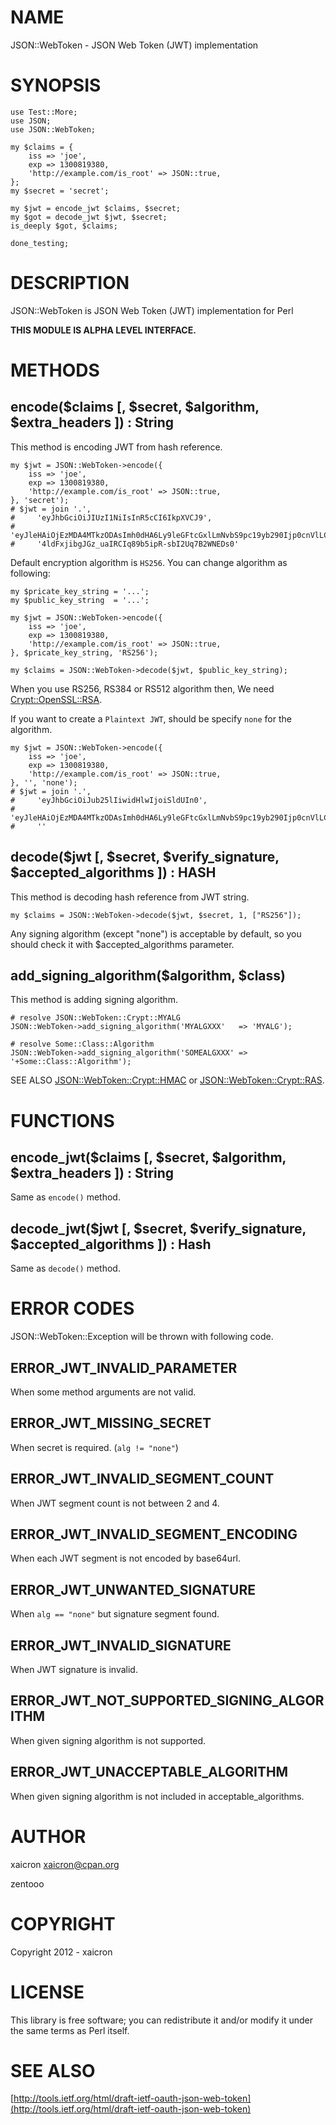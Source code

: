 
# NAME

JSON::WebToken - JSON Web Token (JWT) implementation

# SYNOPSIS

    use Test::More;
    use JSON;
    use JSON::WebToken;

    my $claims = {
        iss => 'joe',
        exp => 1300819380,
        'http://example.com/is_root' => JSON::true,
    };
    my $secret = 'secret';

    my $jwt = encode_jwt $claims, $secret;
    my $got = decode_jwt $jwt, $secret;
    is_deeply $got, $claims;

    done_testing;

# DESCRIPTION

JSON::WebToken is JSON Web Token (JWT) implementation for Perl

**THIS MODULE IS ALPHA LEVEL INTERFACE.**

# METHODS

## encode($claims \[, $secret, $algorithm, $extra\_headers \]) : String

This method is encoding JWT from hash reference.

    my $jwt = JSON::WebToken->encode({
        iss => 'joe',
        exp => 1300819380,
        'http://example.com/is_root' => JSON::true,
    }, 'secret');
    # $jwt = join '.',
    #     'eyJhbGciOiJIUzI1NiIsInR5cCI6IkpXVCJ9',
    #     'eyJleHAiOjEzMDA4MTkzODAsImh0dHA6Ly9leGFtcGxlLmNvbS9pc19yb290Ijp0cnVlLCJpc3MiOiJqb2UifQ'
    #     '4ldFxjibgJGz_uaIRCIq89b5ipR-sbI2Uq7B2WNEDs0'

Default encryption algorithm is `HS256`. You can change algorithm as following:

    my $pricate_key_string = '...';
    my $public_key_string  = '...';

    my $jwt = JSON::WebToken->encode({
        iss => 'joe',
        exp => 1300819380,
        'http://example.com/is_root' => JSON::true,
    }, $pricate_key_string, 'RS256');

    my $claims = JSON::WebToken->decode($jwt, $public_key_string);

When you use RS256, RS384 or RS512 algorithm then, We need [Crypt::OpenSSL::RSA](https://metacpan.org/pod/Crypt::OpenSSL::RSA).

If you want to create a `Plaintext JWT`, should be specify `none` for the algorithm.

    my $jwt = JSON::WebToken->encode({
        iss => 'joe',
        exp => 1300819380,
        'http://example.com/is_root' => JSON::true,
    }, '', 'none');
    # $jwt = join '.',
    #     'eyJhbGciOiJub25lIiwidHlwIjoiSldUIn0',
    #     'eyJleHAiOjEzMDA4MTkzODAsImh0dHA6Ly9leGFtcGxlLmNvbS9pc19yb290Ijp0cnVlLCJpc3MiOiJqb2UifQ',
    #     ''

## decode($jwt \[, $secret, $verify\_signature, $accepted\_algorithms \]) : HASH

This method is decoding hash reference from JWT string.

    my $claims = JSON::WebToken->decode($jwt, $secret, 1, ["RS256"]);

Any signing algorithm (except "none") is acceptable by default,
so you should check it with $accepted\_algorithms parameter.

## add\_signing\_algorithm($algorithm, $class)

This method is adding signing algorithm.

    # resolve JSON::WebToken::Crypt::MYALG
    JSON::WebToken->add_signing_algorithm('MYALGXXX'   => 'MYALG');

    # resolve Some::Class::Algorithm
    JSON::WebToken->add_signing_algorithm('SOMEALGXXX' => '+Some::Class::Algorithm');

SEE ALSO [JSON::WebToken::Crypt::HMAC](https://metacpan.org/pod/JSON::WebToken::Crypt::HMAC) or [JSON::WebToken::Crypt::RAS](https://metacpan.org/pod/JSON::WebToken::Crypt::RAS).

# FUNCTIONS

## encode\_jwt($claims \[, $secret, $algorithm, $extra\_headers \]) : String

Same as `encode()` method.

## decode\_jwt($jwt \[, $secret, $verify\_signature, $accepted\_algorithms \]) : Hash

Same as `decode()` method.

# ERROR CODES

JSON::WebToken::Exception will be thrown with following code.

## ERROR\_JWT\_INVALID\_PARAMETER

When some method arguments are not valid.

## ERROR\_JWT\_MISSING\_SECRET

When secret is required. (`alg != "none"`)

## ERROR\_JWT\_INVALID\_SEGMENT\_COUNT

When JWT segment count is not between 2 and 4.

## ERROR\_JWT\_INVALID\_SEGMENT\_ENCODING

When each JWT segment is not encoded by base64url.

## ERROR\_JWT\_UNWANTED\_SIGNATURE

When `alg == "none"` but signature segment found.

## ERROR\_JWT\_INVALID\_SIGNATURE

When JWT signature is invalid.

## ERROR\_JWT\_NOT\_SUPPORTED\_SIGNING\_ALGORITHM

When given signing algorithm is not supported.

## ERROR\_JWT\_UNACCEPTABLE\_ALGORITHM

When given signing algorithm is not included in acceptable\_algorithms.

# AUTHOR

xaicron <xaicron@cpan.org>

zentooo

# COPYRIGHT

Copyright 2012 - xaicron

# LICENSE

This library is free software; you can redistribute it and/or modify
it under the same terms as Perl itself.

# SEE ALSO

[http://tools.ietf.org/html/draft-ietf-oauth-json-web-token](http://tools.ietf.org/html/draft-ietf-oauth-json-web-token)
